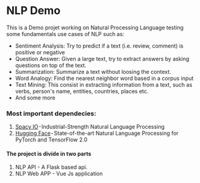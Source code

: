 # NLP Demo

This is a Demo projet working on Natural Processing Language testing some fundamentals use cases of NLP such as:
  * Sentiment Analysis: Try to predict if a text (i.e. review, comment) is positive or negative
  * Question Answer: Given a large text, try to extract answers by asking questions on top of the text.
  * Summarization: Summarize a text without loosing the context.
  * Word Analogy: Find the nearest neighbor word based in a corpus input
  * Text Mining: This consist in extracting information from a text, such as verbs, person's name, entities, countries, places etc.
  * And some more
  
### Most important dependecies:
1. [Spacy IO](https://spacy.io/) - Industrial-Strength Natural Language Processing
2. [Hugging Face](https://huggingface.co/) - State-of-the-art Natural Language Processing for PyTorch and TensorFlow 2.0

#### The project is divide in two parts
1. NLP API - A Flask based api.
2. NLP Web APP - Vue Js application
